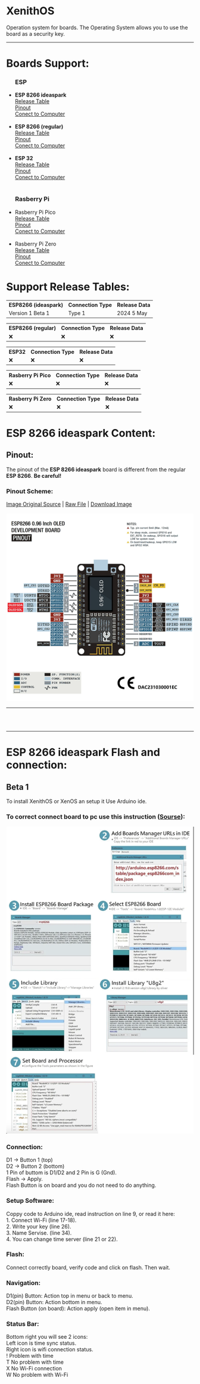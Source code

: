# XenithOS
Operation system for boards. The Operating System allows you to use the board as a security key. 
<hr>
<h1>Boards Support:</h1>

<ul>
  <h3>ESP</h3>
<li><b>ESP 8266 ideaspark</b></li>
<a href="#ESP8266_ideaspark_table">Release Table</a><br>
<a href="#">Pinout</a><br>
<a href="#">Conect to Computer</a>
<br><br>
<li><b>ESP 8266 (regular)</b></li>
<a href="#ESP8266_regular_table">Release Table</a><br>
<a href="#">Pinout</a><br>
<a href="#">Conect to Computer</a>
<br><br>
<li><b>ESP 32</b></li>
<a href="#ESP32_table">Release Table</a><br>
<a href="#">Pinout</a><br>
<a href="#">Conect to Computer</a>
<br><br>
    <h3>Rasberry Pi</h3>
<li>Rasberry Pi Pico</li>
<a href="#Rasberry_Pi_Pico_table">Release Table</a><br>
<a href="#">Pinout</a><br>
<a href="#">Conect to Computer</a>
<br><br>
<li>Rasberry Pi Zero</li>
<a href="#Rasberry_Pi_Zero_table">Release Table</a><br>
<a href="#">Pinout</a><br>
<a href="#">Conect to Computer</a>
</ul>

<h1>Support Release Tables:</h1>

<!-- ESP8266 ideaspark table -->

<table id="ESP8266_ideaspark_table">
<tr>
  <th>ESP8266 (ideaspark)</th>
  <th>Connection Type</th>
  <th>Release Data</th>
</tr>
<tr>
  <td>Version 1 Beta 1</td>
  <td>Type 1</td>
  <td>2024 5 May</td>
</tr>
</table>

<!-- ESP8266 regular table -->

<table id="ESP8266_regular_table">
<tr>
  <th>ESP8266 (regular)</th>
  <th>Connection Type</th>
  <th>Release Data</th>
</tr>
<tr>
  <td>❌</td>
  <td>❌</td>
  <td>❌</td>
</tr>
</table>

<!-- ESP32 table -->

<table id="ESP32_table">
<tr>
  <th>ESP32</th>
  <th>Connection Type</th>
  <th>Release Data</th>
</tr>
<tr>
  <td>❌</td>
  <td>❌</td>
  <td>❌</td>
</tr>
</table>

<!-- Rasberry Pi Pico table -->

<table id="Rasberry_Pi_Pico_table">
<tr>
  <th>Rasberry Pi Pico</th>
  <th>Connection Type</th>
  <th>Release Data</th>
</tr>
<tr>
  <td>❌</td>
  <td>❌</td>
  <td>❌</td>
</tr>
</table>

<!-- Rasberry Pi Zero table -->

<table id="Rasberry_Pi_Zero_table">
<tr>
  <th>Rasberry Pi Zero</th>
  <th>Connection Type</th>
  <th>Release Data</th>
</tr>
<tr>
  <td>❌</td>
  <td>❌</td>
  <td>❌</td>
</tr>
</table>


<h1>ESP 8266 ideaspark Content:</h1>
<h2>Pinout:</h2>
The pinout of the <b>ESP 8266 ideaspark</b> board is different from the regular <b>ESP 8266</b>. <b>Be careful!</b> <br>
<h3>Pinout Scheme:</h3>
<a blank="_blank" href="https://www.aliexpress.com/item/1005005242283189.html?spm=a2g0o.productlist.main.3.3168W6AxW6Axbw&algo_pvid=109215a9-0e73-441b-b943-0d5ab0e12670&algo_exp_id=109215a9-0e73-441b-b943-0d5ab0e12670-1&pdp_npi=4%40dis%21UAH%21187.67%21175.92%21%21%214.63%214.34%21%4021164c9c17147468046175847e05e1%2112000032335054938%21sea%21UA%210%21AB&curPageLogUid=6lCsG9jNPfbw&utparam-url=scene%3Asearch%7Cquery_from%3A">Image Original Source</a> | <a blank="_blank" href="https://github.com/adm1nsys/XenithOS/raw/main/ESP%208266/ideaspark/Assets%20to%20setup/connection.webp">Raw File</a> | <a blank="_blank" href="https://github.com/adm1nsys/XenithOS/raw/main/ESP%208266/ideaspark/Assets%20to%20setup/connection.webp" download>Download Image</a><br><br>
<img src="https://github.com/adm1nsys/XenithOS/raw/main/ESP%208266/ideaspark/Assets%20to%20setup/connection.webp"></img>

<hr>
<br>
<br>




---------
<h1>ESP 8266 ideaspark Flash and connection:</h1>
<h2>Beta 1</h2>
To install XenithOS or XenOS an setup it Use Arduino ide. 
<h3>To correct connect board to pc use this instruction (<a href="https://www.aliexpress.com/item/1005005242283189.html?spm=a2g0o.productlist.main.3.3168W6AxW6Axbw&algo_pvid=109215a9-0e73-441b-b943-0d5ab0e12670&algo_exp_id=109215a9-0e73-441b-b943-0d5ab0e12670-1&pdp_npi=4%40dis%21UAH%21187.67%21175.92%21%21%214.63%214.34%21%4021164c9c17147468046175847e05e1%2112000032335054938%21sea%21UA%210%21AB&curPageLogUid=6lCsG9jNPfbw&utparam-url=scene%3Asearch%7Cquery_from%3A">Sourse</a>):</h3>
<img src="https://github.com/adm1nsys/XenithOS/blob/main/ESP%208266/ideaspark/Assets%20to%20setup/setup.png?raw=true"></img>

<h3>Connection:</h3>
D1 -> Button 1 (top)<br>
D2 -> Button 2 (bottom)<br>
1 Pin of buttom is D1/D2 and 2 Pin is G (Gnd).<br>
Flash -> Apply.<br>
Flash Button is on board and you do not need to do anything.<br>
<h3>Setup Software:</h3>
Coppy code to Arduino ide, read instruction on line 9, or read it here: <br>
1. Connect Wi-Fi (line 17-18).<br>
2. Write your key (line 26).<br>
3. Name Servise.  (line 34).<br>
4. You can change time server (line 21 or 22). <br>
<h3>Flash:</h3>
Connect correctly board, verify code and click on flash. Then wait.<br>
<h3>Navigation:</h3>
D1(pin) Button: Action top in menu or back to menu.<br>
D2(pin) Button: Action bottom in menu.<br>
Flash Button (on board): Action apply (open item in menu).<br>
<h3>Status Bar:</h3>
Bottom right you will see 2 icons:<br>
Left icon is time sync status.<br>
Right icon is wifi connection status.<br>
! Problem with time<br>
T No problem with time<br>
X No Wi-Fi connection<br>
W No problem with Wi-Fi<br>

